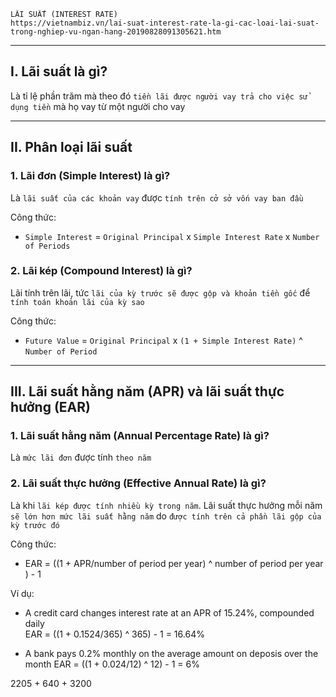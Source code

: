 
    LÃI SUẤT (INTEREST RATE)
    https://vietnambiz.vn/lai-suat-interest-rate-la-gi-cac-loai-lai-suat-trong-nghiep-vu-ngan-hang-20190828091305621.htm

------------------------------------------------------------------------------------------------------

## I. Lãi suất là gì?
  Là tỉ lệ phần trăm mà theo đó `tiền lãi được người vay trả cho việc sử dụng tiền` mà họ vay từ một người cho vay

------------------------------------------------------------------------------------------------------

## II. Phân loại lãi suất

### 1. Lãi đơn (Simple Interest) là gì?
  Là `lãi suất của các khoản vay` được `tính trên cở sở vốn vay ban đầu`

  Công thức:
  - `Simple Interest` = `Original Principal` x `Simple Interest Rate` x `Number of Periods`

### 2. Lãi kép (Compound Interest) là gì?
  Lãi tính trên lãi, tức `lãi của kỳ trước sẽ được gộp và khoản tiền gốc` để `tính toán khoản lãi của kỳ sao`

  Công thức:
  - `Future Value` = `Original Principal` x `(1 + Simple Interest Rate)` ^ `Number of Period`

------------------------------------------------------------------------------------------------------

## III. Lãi suất hằng năm (APR) và lãi suất thực hưởng (EAR)

### 1. Lãi suất hằng năm (Annual Percentage Rate) là gì?
  Là `mức lãi đơn` được tính `theo năm`

### 2. Lãi suất thực hưởng (Effective Annual Rate) là gì?
  Là khi `lãi kép được tính nhiều kỳ trong năm`. Lãi suất thực hưởng mỗi năm `sẽ lớn hơn mức lãi suất hằng năm` do `được tính trên cả phần lãi gộp của kỳ trước đó`

  Công thức:
  - EAR = ((1 + APR/number of period per year) ^ number of period per year ) - 1

  Ví dụ:
  - A credit card changes interest rate at an APR of 15.24%, compounded daily \
  EAR = ((1 + 0.1524/365) ^ 365) - 1 = 16.64%

  - A bank pays 0.2% monthly on the average amount on deposis over the month
  EAR = ((1 + 0.024/12) ^ 12) - 1 = 6%

2205 + 640 + 3200